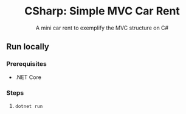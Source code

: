 <div align="center">

# CSharp: Simple MVC Car Rent

A mini car rent to exemplify the MVC structure on C#

</div>

## Run locally

### Prerequisites
- .NET Core

### Steps
1. `dotnet run`
